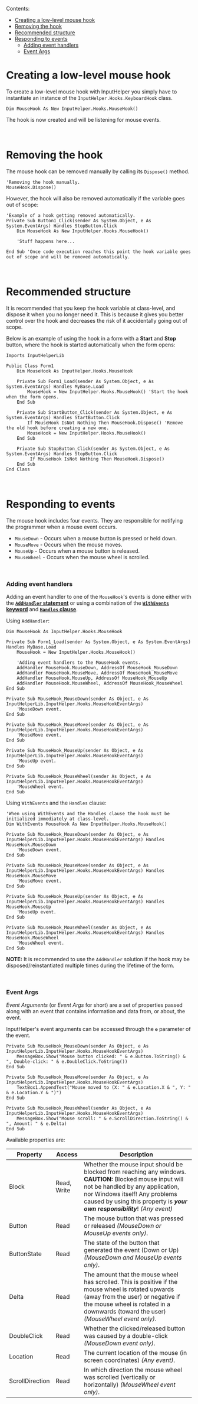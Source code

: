 Contents:

 - [Creating a low-level mouse hook](#creating-a-low-level-mouse-hook)
 - [Removing the hook](#removing-the-hook)
 - [Recommended structure](#recommended-structure)
 - [Responding to events](#responding-to-events)
    - [Adding event handlers](#adding-event-handlers)
    - [Event Args](#event-args)

# **Creating a low-level mouse hook** #

To create a low-level mouse hook with InputHelper you simply have to instantiate an instance of the `InputHelper.Hooks.KeyboardHook` class.

```vb.net
Dim MouseHook As New InputHelper.Hooks.MouseHook()
```

The hook is now created and will be listening for mouse events.

<br/>

# **Removing the hook** #

The mouse hook can be removed manually by calling its `Dispose()` method.

```vb.net
'Removing the hook manually.
MouseHook.Dispose()
```

However, the hook will also be removed automatically if the variable goes out of scope:

```vb.net
'Example of a hook getting removed automatically.
Private Sub Button1_Click(sender As System.Object, e As System.EventArgs) Handles StopButton.Click
    Dim MouseHook As New InputHelper.Hooks.MouseHook()

    'Stuff happens here...

End Sub 'Once code execution reaches this point the hook variable goes out of scope and will be removed automatically.
```

<br/>

# **Recommended structure** #

It is recommended that you keep the hook variable at class-level, and dispose it when you no longer need it. This is because it gives you better control over the hook and decreases the risk of it accidentally going out of scope.

Below is an example of using the hook in a form with a **Start** and **Stop** button, where the hook is started automatically when the form opens:

```vb.net
Imports InputHelperLib

Public Class Form1
    Dim MouseHook As InputHelper.Hooks.MouseHook

    Private Sub Form1_Load(sender As System.Object, e As System.EventArgs) Handles MyBase.Load
        MouseHook = New InputHelper.Hooks.MouseHook() 'Start the hook when the form opens.
    End Sub

    Private Sub StartButton_Click(sender As System.Object, e As System.EventArgs) Handles StartButton.Click
        If MouseHook IsNot Nothing Then MouseHook.Dispose() 'Remove the old hook before creating a new one.
        MouseHook = New InputHelper.Hooks.MouseHook()
    End Sub

    Private Sub StopButton_Click(sender As System.Object, e As System.EventArgs) Handles StopButton.Click
         If MouseHook IsNot Nothing Then MouseHook.Dispose()
    End Sub
End Class
```

<br/>

# **Responding to events** #

The mouse hook includes four events. They are responsible for notifying the programmer when a mouse event occurs.

 - `MouseDown` - Occurs when a mouse button is pressed or held down.
 - `MouseMove` - Occurs when the mouse moves.
 - `MouseUp` - Occurs when a mouse button is released.
 - `MouseWheel` - Occurs when the mouse wheel is scrolled.

<br/>

### Adding event handlers ###

Adding an event handler to one of the `MouseHook`'s events is done either with the [**`AddHandler` statement**](https://docs.microsoft.com/en-us/dotnet/visual-basic/language-reference/statements/addhandler-statement) or using a combination of the [**`WithEvents` keyword**](https://docs.microsoft.com/en-us/dotnet/visual-basic/language-reference/modifiers/withevents) and [**`Handles` clause**](https://docs.microsoft.com/en-us/dotnet/visual-basic/language-reference/statements/handles-clause).

Using `AddHandler`:

```vb.net
Dim MouseHook As InputHelper.Hooks.MouseHook

Private Sub Form1_Load(sender As System.Object, e As System.EventArgs) Handles MyBase.Load
    MouseHook = New InputHelper.Hooks.MouseHook()

    'Adding event handlers to the MouseHook events.
    AddHandler MouseHook.MouseDown, AddressOf MouseHook_MouseDown
    AddHandler MouseHook.MouseMove, AddressOf MouseHook_MouseMove
    AddHandler MouseHook.MouseUp, AddressOf MouseHook_MouseUp
    AddHandler MouseHook.MouseWheel, AddressOf MouseHook_MouseWheel
End Sub

Private Sub MouseHook_MouseDown(sender As Object, e As InputHelperLib.InputHelper.Hooks.MouseHookEventArgs)
    'MouseDown event.
End Sub

Private Sub MouseHook_MouseMove(sender As Object, e As InputHelperLib.InputHelper.Hooks.MouseHookEventArgs)
    'MouseMove event.
End Sub

Private Sub MouseHook_MouseUp(sender As Object, e As InputHelperLib.InputHelper.Hooks.MouseHookEventArgs)
    'MouseUp event.
End Sub

Private Sub MouseHook_MouseWheel(sender As Object, e As InputHelperLib.InputHelper.Hooks.MouseHookEventArgs)
    'MouseWheel event.
End Sub
```

Using `WithEvents` and the `Handles` clause:

```vb.net
'When using WithEvents and the Handles clause the hook must be initialized immediately at class-level.
Dim WithEvents MouseHook As New InputHelper.Hooks.MouseHook()

Private Sub MouseHook_MouseDown(sender As Object, e As InputHelperLib.InputHelper.Hooks.MouseHookEventArgs) Handles MouseHook.MouseDown
    'MouseDown event.
End Sub

Private Sub MouseHook_MouseMove(sender As Object, e As InputHelperLib.InputHelper.Hooks.MouseHookEventArgs) Handles MouseHook.MouseMove
    'MouseMove event.
End Sub

Private Sub MouseHook_MouseUp(sender As Object, e As InputHelperLib.InputHelper.Hooks.MouseHookEventArgs) Handles MouseHook.MouseUp
    'MouseUp event.
End Sub

Private Sub MouseHook_MouseWheel(sender As Object, e As InputHelperLib.InputHelper.Hooks.MouseHookEventArgs) Handles MouseHook.MouseWheel
    'MouseWheel event.
End Sub
```

**NOTE:** It is recommended to use the `AddHandler` solution if the hook may be disposed/reinstantiated multiple times during the lifetime of the form.

<br/>

### Event Args ###

_Event Arguments_ (or _Event Args_ for short) are a set of properties passed along with an event that contains information and data from, or about, the event.

InputHelper's event arguments can be accessed through the **`e`** parameter of the event.

```vb.net
Private Sub MouseHook_MouseDown(sender As Object, e As InputHelperLib.InputHelper.Hooks.MouseHookEventArgs)
    MessageBox.Show("Mouse button clicked: " & e.Button.ToString() & ", Double-click: " & e.DoubleClick.ToString())
End Sub

Private Sub MouseHook_MouseMove(sender As Object, e As InputHelperLib.InputHelper.Hooks.MouseHookEventArgs)
    TextBox1.AppendText("Mouse moved to (X: " & e.Location.X & ", Y: " & e.Location.Y & ")")
End Sub

Private Sub MouseHook_MouseWheel(sender As Object, e As InputHelperLib.InputHelper.Hooks.MouseHookEventArgs)
    MessageBox.Show("Mouse scroll: " & e.ScrollDirection.ToString() & ", Amount: " & e.Delta)
End Sub
```

Available properties are:

| Property        | Access      | Description |
| --------------- | ----------- | ----------- |
| Block           | Read, Write | Whether the mouse input should be blocked from reaching any windows.<br/>**CAUTION:** Blocked mouse input will not be handled by any application, nor Windows itself! Any problems caused by using this property is _**your own responsibility**_! _(Any event)_
| Button          | Read        | The mouse button that was pressed or released _(MouseDown or MouseUp events only)_.
| ButtonState     | Read        | The state of the button that generated the event (Down or Up) _(MouseDown and MouseUp events only)_.
| Delta           | Read        | The amount that the mouse wheel has scrolled. This is positive if the mouse wheel is rotated upwards (away from the user) or negative if the mouse wheel is rotated in a downwards (toward the user) _(MouseWheel event only)_.
| DoubleClick     | Read        | Whether the clicked/released button was caused by a double-click _(MouseDown event only)_.
| Location        | Read        | The current location of the mouse (in screen coordinates) _(Any event)_.
| ScrollDirection | Read        | In which direction the mouse wheel was scrolled (vertically or horizontally) _(MouseWheel event only)_.
